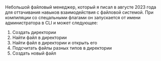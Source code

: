 Небольшой файловый менеджер, который я писал в августе 2023 года для оттачивания навыков взаимодействия с файловой системой. При компиляции со спецальными флагами он запускается от имени администратора в CLI и может следующее:
1. Создать директории
2. Найти файл в директории
3. Найти файл в директории и открыть его
4. Подсчитать файлы разных типов в директории
5. Создать новый файл
